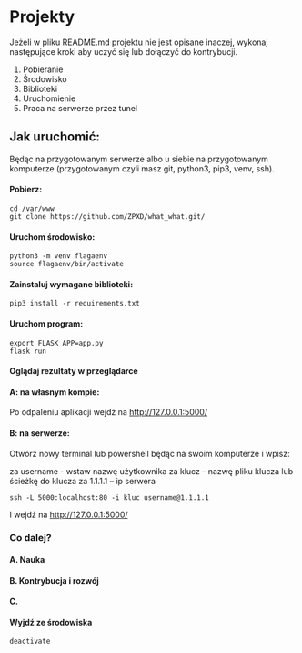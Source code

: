 

# Projekty

Jeżeli w pliku README.md projektu nie jest opisane inaczej, wykonaj następujące kroki aby uczyć się lub dołączyć do kontrybucji.

1. Pobieranie
2. Środowisko
3. Biblioteki
4. Uruchomienie
5. Praca na serwerze przez tunel
 
## Jak uruchomić:

Będąc na przygotowanym serwerze albo u siebie na przygotowanym komputerze (przygotowanym czyli masz git, python3, pip3, venv, ssh).

#### Pobierz:

```
cd /var/www
git clone https://github.com/ZPXD/what_what.git/
```

#### Uruchom środowisko:

```
python3 -m venv flagaenv
source flagaenv/bin/activate
```

#### Zainstaluj wymagane biblioteki:
```
pip3 install -r requirements.txt
```

#### Uruchom program:

```
export FLASK_APP=app.py
flask run
```

#### Oglądaj rezultaty w przeglądarce

#### A: na własnym kompie:

Po odpaleniu aplikacji wejdź na http://127.0.0.1:5000/

#### B: na serwerze:

Otwórz nowy terminal lub powershell będąc na swoim komputerze i wpisz:

za username -  wstaw nazwę użytkownika
za klucz - nazwę pliku klucza lub ścieżkę do klucza
za 1.1.1.1 – ip serwera
```
ssh -L 5000:localhost:80 -i kluc username@1.1.1.1
```

I wejdź na http://127.0.0.1:5000/

### Co dalej?

#### A. Nauka



#### B. Kontrybucja i rozwój



#### C. 

#### Wyjdź ze środowiska
```
deactivate
```
